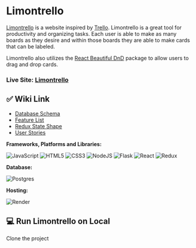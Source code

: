 # Limontrello

[Limontrello](https://limontrello.onrender.com/) is a website inspired by [Trello](https://trello.com/home). Limontrello is a great tool for productivity and organizing tasks. Each user is able to make as many boards as they desire and within those boards they are able to make cards that can be labeled. 

Limontrello also utilizes the [React Beautiful DnD](https://github.com/atlassian/react-beautiful-dnd) package to allow users to drag and drop cards.

### Live Site: [Limontrello](https://limontrello.onrender.com/)

## ✅ Wiki Link

- [Database Schema](https://github.com/linushuynh/Limontrello/wiki/DB-Schema-1.1)
- [Feature List](https://github.com/linushuynh/Limontrello/wiki/Features-List)
- [Redux State Shape](https://github.com/linushuynh/Limontrello/wiki/Redux-Shape)
- [User Stories](https://github.com/linushuynh/Limontrello/wiki/User-Stories)

**Frameworks, Platforms and Libraries:**

![JavaScript](https://img.shields.io/badge/javascript-%23323330.svg?style=for-the-badge&logo=javascript&logoColor=%23F7DF1E) ![HTML5](https://img.shields.io/badge/html5-%23E34F26.svg?style=for-the-badge&logo=html5&logoColor=white) ![CSS3](https://img.shields.io/badge/css3-%231572B6.svg?style=for-the-badge&logo=css3&logoColor=white) ![NodeJS](https://img.shields.io/badge/node.js-6DA55F?style=for-the-badge&logo=node.js&logoColor=white) ![Flask](https://img.shields.io/badge/Flask-%23404d59.svg?style=for-the-badge&logo=flask&logoColor=%2361DAFB) ![React](https://img.shields.io/badge/react-%2320232a.svg?style=for-the-badge&logo=react&logoColor=%2361DAFB) ![Redux](https://img.shields.io/badge/redux-%23593d88.svg?style=for-the-badge&logo=redux&logoColor=white)

**Database:**

![Postgres](https://img.shields.io/badge/postgres-%23316192.svg?style=for-the-badge&logo=postgresql&logoColor=white)

**Hosting:**

![Render](https://img.shields.io/badge/Render-informational?style=for-the-badge&logo=render&logoColor=%5bdec3)

## 💻 Run Limontrello on Local

Clone the project
